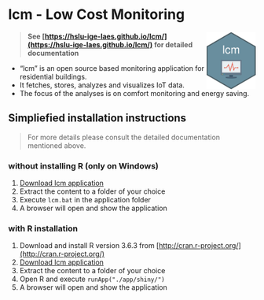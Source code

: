 # lcm - Low Cost Monitoring
<img src="https://github.com/hslu-ige-laes/lcm/raw/master/docs/assets/images/lcm.png" width="100" align="right" class="inline"/>

> **See [https://hslu-ige-laes.github.io/lcm/](https://hslu-ige-laes.github.io/lcm/) for detailed documentation**

- “lcm” is an open source based monitoring application for residential buildings.
- It fetches, stores, analyzes and visualizes IoT data.
- The focus of the analyses is on comfort monitoring and energy saving.

## Simpliefied installation instructions
> For more details please consult the detailed documentation mentioned above.

### without installing R (only on Windows)
1. <a href="https://downgit.github.io/#/home?url=https://github.com/hslu-ige-laes/lcm" download>Download lcm application</a>
1. Extract the content to a folder of your choice
1. Execute `lcm.bat` in the application folder
1. A browser will open and show the application

### with R installation
1. Download and install R version 3.6.3 from [http://cran.r-project.org/](http://cran.r-project.org/)
1. <a href="https://downgit.github.io/#/home?url=https://github.com/hslu-ige-laes/lcm" download>Download lcm application</a>
1. Extract the content to a folder of your choice
1. Open R and execute `runApp("./app/shiny/")`
1. A browser will open and show the application


